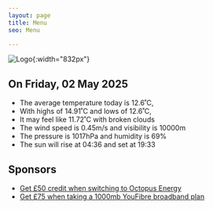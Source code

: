 ```yaml
---
layout: page
title: Menu
seo: Menu

---
```


![Logo](/images/logo.jpg){:width="832px"}

<!-- weather_marker starts -->
## On Friday, 02 May 2025

- The average temperature today is 12.6˚C,
- With highs of 14.91˚C and lows of 12.6˚C,
- It may feel like 11.72˚C with broken clouds
- The wind speed is 0.45m/s and visibility is 10000m
- The pressure is 1017hPa and humidity is 69%
- The sun will rise at 04:36 and set at 19:33

<!-- weather_marker ends -->

## Sponsors

- [Get £50 credit when switching to Octopus Energy](https://bit.ly/3oD1nnS)
- [Get £75 when taking a 1000mb YouFibre broadband plan](https://aklam.io/91zWhU?)
